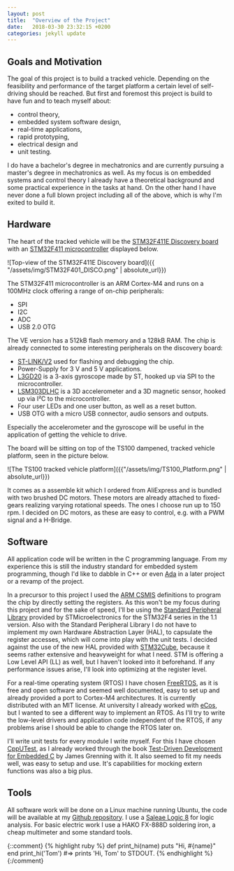 ```yaml
---
layout: post
title:  "Overview of the Project"
date:   2018-03-30 23:32:15 +0200
categories: jekyll update
---
```

## Goals and Motivation
The goal of this project is to build a tracked vehicle.
Depending on the feasibility and performance of the target platform a certain level of self-driving should be reached.
But first and foremost this project is build to have fun and to teach myself about:
* control theory,
* embedded system software design,
* real-time applications,
* rapid prototyping,
* electrical design and
* unit testing.

I do have a bachelor's degree in mechatronics and are currently pursuing a master's degree in mechatronics as well.
As my focus is on embedded systems and control theory I already have a theoretical background and some practical experience in the tasks at hand.
On the other hand I have never done a full blown project including all of the above, which is why I'm exited to build it.

## Hardware
The heart of the tracked vehicle will be the [STM32F411E Discovery board](http://www.st.com/en/evaluation-tools/32f411ediscovery.html) with an [STM32F411 microcontroller](http://www.st.com/en/microcontrollers/stm32f411.html) displayed below.

![Top-view of the STM32F411E Discovery board]({{ "/assets/img/STM32F401_DISCO.png" | absolute_url}})

The STM32F411 microcontroller is an ARM Cortex-M4 and runs on a 100MHz clock offering a range of on-chip peripherals:
* SPI
* I2C
* ADC
* USB 2.0 OTG

The VE version has a 512kB flash memory and a 128kB RAM.
The chip is already connected to some interesting peripherals on the discovery board:
* [ST-LINK/V2](http://www.st.com/en/development-tools/st-link-v2.html) used for flashing and debugging the chip.
* Power-Supply for 3 V and 5 V applications.
* [L3GD20](http://www.st.com/en/mems-and-sensors/l3gd20.html) is a 3-axis gyroscope made by ST, hooked up via SPI to the microcontroller.
* [LSM303DLHC](http://www.st.com/en/mems-and-sensors/lsm303dlhc.html) is a 3D accelerometer and a 3D magnetic sensor, hooked up via I²C to the microcontroller.
* Four user LEDs and one user button, as well as a reset button.
* USB OTG with a micro USB connector, audio sensors and outputs.

Especially the accelerometer and the gyroscope will be useful in the application of getting the vehicle to drive.

The board will be sitting on top of the TS100 dampened, tracked vehicle platform, seen in the picture below.

![The TS100 tracked vehicle platform]({{"/assets/img/TS100_Platform.png" | absolute_url}})

It comes as a assemble kit which I ordered from AliExpress and is bundled with two brushed DC motors.
These motors are already attached to fixed-gears realizing varying rotational speeds. The ones I choose run up to 150 rpm.
I decided on DC motors, as these are easy to control, e.g. with a PWM signal and a H-Bridge.

## Software
All application code will be written in the C programming language.
From my experience this is still the industry standard for embedded system programming, though I'd like to dabble in C++ or even [Ada](https://en.wikipedia.org/wiki/Ada_(programming_language)) in a later project or a revamp of the project.

In a precursor to this project I used the [ARM CSMIS](https://developer.arm.com/embedded/cmsis) definitions to program the chip by directly setting the registers.
As this won't be my focus during this project and for the sake of speed, I'll be using the [Standard Peripheral Library](http://www.st.com/en/embedded-software/stm32-standard-peripheral-libraries.html?querycriteria=productId=LN1939) provided by STMicroelectronics for the STM32F4 series in the 1.1 version.
Also with the Standard Peripheral Library I do not have to implement my own Hardware Abstraction Layer (HAL), to capsulate the register accesses, which will come into play with the unit tests.
I decided against the use of the new HAL provided with [STM32Cube](http://www.st.com/en/embedded-software/stm32cube-mcu-packages.html?querycriteria=productId=LN1897), because it seems rather extensive and heavyweight for what I need.
STM is offering a Low Level API (LL) as well, but I haven't looked into it beforehand.
If any performance issues arise, I'll look into optimizing at the register level.

For a real-time operating system (RTOS) I have chosen [FreeRTOS](https://www.freertos.org/), as it is free and open software and seemed well documented, easy to set up and already provided a port to Cortex-M4 architectures.
It is currently distributed with an MIT license.
At university I already worked with [eCos](http://ecos.sourceware.org/), but I wanted to see a different way to implement an RTOS.
As I'll try to write the low-level drivers and application code independent of the RTOS, if any problems arise I should be able to change the RTOS later on.

I'll write unit tests for every module I write myself. 
For this I have chosen [CppUTest](http://cpputest.github.io/), as I already worked through the book [Test-Driven Development for Embedded C](https://www.amazon.com/Driven-Development-Embedded-Pragmatic-Programmers/dp/193435662X/ref=sr_1_1?ie=UTF8&qid=1522454256&sr=8-1&keywords=test+driven+development+for+embedded+c) by James Grenning with it.
It also seemed to fit my needs well, was easy to setup and use.
It's capabilities for mocking extern functions was also a big plus.

## Tools

All software work will be done on a Linux machine running Ubuntu, the code will be available at my [Github repository](https://github.com/Gronner/Tracked_Vehicle).
I use a [Saleae Logic 8](https://blog.saleae.com/) for logic analysis.
For basic electric work I use a HAKO FX-888D soldering iron, a cheap multimeter and some standard tools.

{::comment}
{% highlight ruby %}
def print_hi(name)
  puts "Hi, #{name}"
end
print_hi('Tom')
#=> prints 'Hi, Tom' to STDOUT.
{% endhighlight %}
{:/comment}

